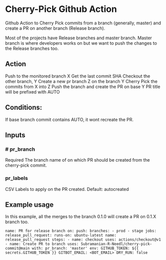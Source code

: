 # **Cherry-Pick Github Action**
Github Action to Cherry Pick commits from a branch (generally, master) and create a PR on another branch (Release branch).

Most of the projects have Release branches and master branch. Master branch is where developers works on but we want to push the changes to the Release branches too.

## **Action**
Push to the monitored branch X
Get the last commit SHA
Checkout the other branch, Y
Create a new pr branch Z on the branch Y
Cherry Pick the commits from X into Z
Push the branch and create the PR on base Y
PR title will be prefixed with AUTO

## **Conditions:**
If base branch commit contains AUTO, it wont recreate the PR.

## **Inputs**
### # pr_branch
Required The branch name of on which PR should be created from the cherry-pick commit.

### pr_labels
CSV Labels to apply on the PR created. Default: autocreated

## **Example usage**
In this example, all the merges to the branch 0.1.0 will create a PR on 0.1.X branch too.

`name: PR for release branch
on:
  push:
    branches:
      - prod
      - stage
jobs:
  release_pull_request:
    runs-on: ubuntu-latest
    name: release_pull_request
    steps:
    - name: checkout
      uses: actions/checkout@v1
    - name: Create PR to branch
      uses: Subramanian-R-Needl/cherry-pick-commit@main
      with:
        pr_branch: 'master'
      env:
        GITHUB_TOKEN: ${{ secrets.GITHUB_TOKEN }}
        GITBOT_EMAIL: <BOT_EMAIL>
        DRY_RUN: false
`